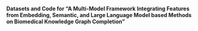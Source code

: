#### Datasets and Code for “A Multi-Model Framework Integrating Features from Embedding, Semantic, and Large Language Model based Methods on Biomedical Knowledge Graph Completion”
